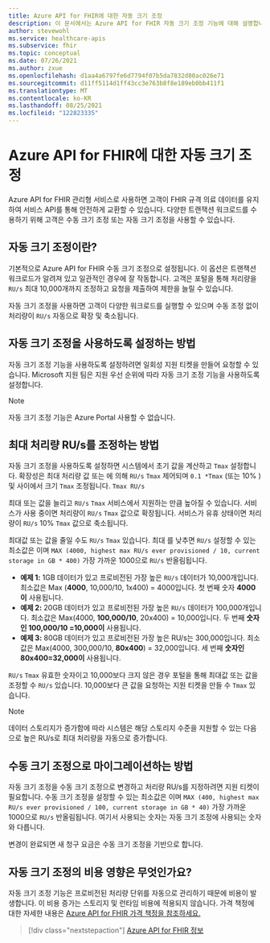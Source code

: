 ```yaml
---
title: Azure API for FHIR에 대한 자동 크기 조정
description: 이 문서에서는 Azure API for FHIR 자동 크기 조정 기능에 대해 설명합니다.
author: stevewohl
ms.service: healthcare-apis
ms.subservice: fhir
ms.topic: conceptual
ms.date: 07/26/2021
ms.author: zxue
ms.openlocfilehash: d1aa4a6797fe6d7794f07b5da7832d80ac026e71
ms.sourcegitcommit: d11ff5114d1ff43cc3e763b8f8e189eb0bb411f1
ms.translationtype: MT
ms.contentlocale: ko-KR
ms.lasthandoff: 08/25/2021
ms.locfileid: "122823335"
---
```

# <a name="autoscale-for-azure-api-for-fhir"></a>Azure API for FHIR에 대한 자동 크기 조정 

Azure API for FHIR 관리형 서비스로 사용하면 고객이 FHIR 규격 의료 데이터를 유지하여 서비스 API를 통해 안전하게 교환할 수 있습니다. 다양한 트랜잭션 워크로드를 수용하기 위해 고객은 수동 크기 조정 또는 자동 크기 조정을 사용할 수 있습니다.

## <a name="what-is-autoscale"></a>자동 크기 조정이란?

기본적으로 Azure API for FHIR 수동 크기 조정으로 설정됩니다. 이 옵션은 트랜잭션 워크로드가 알려져 있고 일관적인 경우에 잘 작동합니다. 고객은 포털을 통해 처리량을 `RU/s` 최대 10,000개까지 조정하고 요청을 제출하여 제한을 늘릴 수 있습니다. 

자동 크기 조정을 사용하면 고객이 다양한 워크로드를 실행할 수 있으며 수동 조정 없이 처리량이 `RU/s` 자동으로 확장 및 축소됩니다.

## <a name="how-to-enable-autoscale"></a>자동 크기 조정을 사용하도록 설정하는 방법

자동 크기 조정 기능을 사용하도록 설정하려면 일회성 지원 티켓을 만들어 요청할 수 있습니다. Microsoft 지원 팀은 지원 우선 순위에 따라 자동 크기 조정 기능을 사용하도록 설정합니다.

> [!NOTE]
> 자동 크기 조정 기능은 Azure Portal 사용할 수 없습니다.

## <a name="how-to-adjust-the-maximum-throughput-rus"></a>최대 처리량 RU/s를 조정하는 방법

자동 크기 조정을 사용하도록 설정하면 시스템에서 초기 값을 계산하고 `Tmax` 설정합니다. 확장성은 최대 처리량 값 또는 에 의해 `RU/s` `Tmax` 제어되며 `0.1 *Tmax` (또는 10% ) 및 사이에서 크기 `Tmax` 조정됩니다. `Tmax RU/s` 

최대 또는 값을 늘리고 `RU/s` `Tmax` 서비스에서 지원하는 만큼 높아질 수 있습니다. 서비스가 사용 중이면 처리량이 `RU/s` `Tmax` 값으로 확장됩니다. 서비스가 유휴 상태이면 처리량이 `RU/s` 10% `Tmax` 값으로 축소됩니다.
 
최대값 또는 값을 줄일 수도 `RU/s` `Tmax` 있습니다. 최대 를 낮추면 `RU/s` 설정할 수 있는 최소값은 이며 `MAX (4000, highest max RU/s ever provisioned / 10, current storage in GB * 400)` 가장 가까운 1000으로 `RU/s` 반올림됩니다.

* **예제 1:** 1GB 데이터가 있고 프로비전된 가장 높은 `RU/s` 데이터가 10,000개입니다. 최소값은 Max (**4000**, 10,000/10, 1x400) = 4000입니다. 첫 번째 숫자 **4000이** 사용됩니다.
* **예제 2:** 20GB 데이터가 있고 프로비전된 가장 높은 `RU/s` 데이터가 100,000개입니다. 최소값은 Max(4000, **100,000/10**, 20x400) = 10,000입니다. 두 번째 **숫자인 100,000/10 =10,000이** 사용됩니다.
* **예제 3:** 80GB 데이터가 있고 프로비전된 가장 높은 RU/s는 300,000입니다. 최소값은 Max(4000, 300,000/10, **80x400**) = 32,000입니다. 세 번째 **숫자인 80x400=32,000이** 사용됩니다.

`RU/s` `Tmax` 유효한 숫자이고 10,000보다 크지 않은 경우 포털을 통해 최대값 또는 값을 조정할 수 `RU/s` 있습니다. 10,000보다 큰 값을 요청하는 지원 티켓을 만들 수 `Tmax` 있습니다.

>[!Note] 
>데이터 스토리지가 증가함에 따라 시스템은 해당 스토리지 수준을 지원할 수 있는 다음으로 높은 RU/s로 최대 처리량을 자동으로 증가합니다.


## <a name="how-to-migrate-to-manual-scale"></a>수동 크기 조정으로 마이그레이션하는 방법

자동 크기 조정을 수동 크기 조정으로 변경하고 처리량 RU/s를 지정하려면 지원 티켓이 필요합니다. 수동 크기 조정을 설정할 수 있는 최소값은 이며 `MAX (400, highest max RU/s ever provisioned / 100, current storage in GB * 40)` 가장 가까운 1000으로 `RU/s` 반올림됩니다. 여기서 사용되는 숫자는 자동 크기 조정에 사용되는 숫자와 다릅니다.

변경이 완료되면 새 청구 요금은 수동 크기 조정을 기반으로 합니다.

## <a name="what-is-the-cost-impact-of-autoscale"></a>자동 크기 조정의 비용 영향은 무엇인가요?

자동 크기 조정 기능은 프로비전된 처리량 단위를 자동으로 관리하기 때문에 비용이 발생합니다. 이 비용 증가는 스토리지 및 런타임 비용에 적용되지 않습니다. 가격 책정에 대한 자세한 내용은 [Azure API for FHIR 가격 책정을 참조하세요.](https://azure.microsoft.com/pricing/details/azure-api-for-fhir/)

>[!div class="nextstepaction"]
>[Azure API for FHIR 정보](overview.md)
